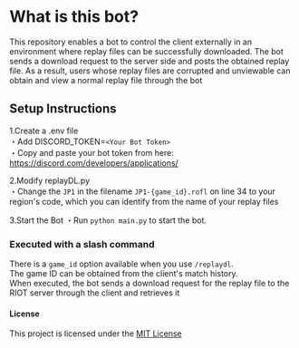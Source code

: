 # What is this bot?

This repository enables a bot to control the client externally in an environment where replay files can be successfully downloaded. 
The bot sends a download request to the server side and posts the obtained replay file. 
As a result, users whose replay files are corrupted and unviewable can obtain and view a normal replay file through the bot

## Setup Instructions

1.Create a .env file  
  ・Add DISCORD_TOKEN=`<Your Bot Token>`  
  ・Copy and paste your bot token from here: https://discord.com/developers/applications/  

2.Modify replayDL.py  
  ・Change the `JP1` in the filename `JP1-{game_id}.rofl` on line 34 to your region's code, which you can identify from the name of your replay files

3.Start the Bot
  ・Run `python main.py` to start the bot.

### Executed with a slash command  

There is a `game_id` option available when you use `/replaydl`.   
The game ID can be obtained from the client's match history.    
When executed, the bot sends a download request for the replay file to the RIOT server through the client and retrieves it

#### License

This project is licensed under the [MIT License](https://github.com/me846/neon-chat/blob/master/LICENSE)
